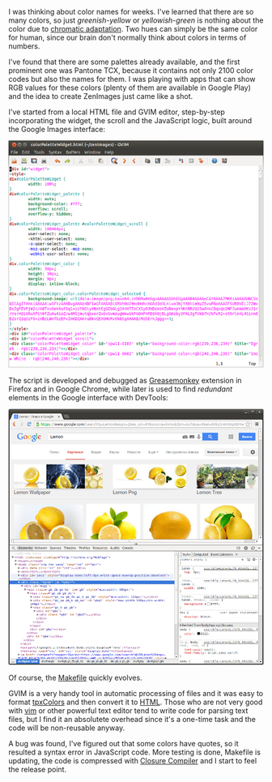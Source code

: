 I was thinking about color names for weeks. I've learned that there are so many colors, so just _greenish-yellow_ or _yellowish-green_ is nothing about the color due to [chromatic adaptation](http://en.wikipedia.org/wiki/Chromatic_adaptation). Two hues can simply be the same color for human, since our brain don't normally think about colors in terms of numbers. 

I've found that there are some palettes already available, and the first prominent one was Pantone TCX, because it contains not only 2100 color codes but also the names for them. I was playing with apps that can show RGB values for these colors (plenty of them are available in Google Play) and the idea to create ZenImages just came like a shot.

I've started from a local HTML file and GVIM editor, step-by-step incorporating the widget, the scroll and the JavaScript logic, built around the Google Images interface:

![GVIM](../project_images/gvim.png?raw=true)

The script is developed and debugged as [Greasemonkey](https://addons.mozilla.org/en-US/firefox/addon/greasemonkey/) extension in Firefox and in Google Chrome, while later is used to find _redundant_ elements in the Google interface with DevTools:

![DevTools](../project_images/devtools.png?raw=true)

Of course, the [Makefile](https://github.com/zenimages/devart-template/blob/master/project_code/Makefile) quickly evolves.

GVIM is a very handy tool in automatic processing of files and it was easy to format [tpxColors](https://github.com/zenimages/devart-template/blob/master/project_code/tpxColors) and then convert it to [HTML](https://github.com/zenimages/devart-template/blob/master/project_code/tpxColors.html). Those who are not very good with [vim](http://www.vim.org/) or other powerful text editor tend to write code for parsing text files, but I find it an absolutete overhead since it's a one-time task and the code will be non-reusable anyway.

A bug was found, I've figured out that some colors have quotes, so it resulted a syntax error in JavaScript code. More testing is done, Makefile is updating, the code is compressed with [Closure Compiler](http://closure-compiler.appspot.com/home) and I start to feel the release point.
